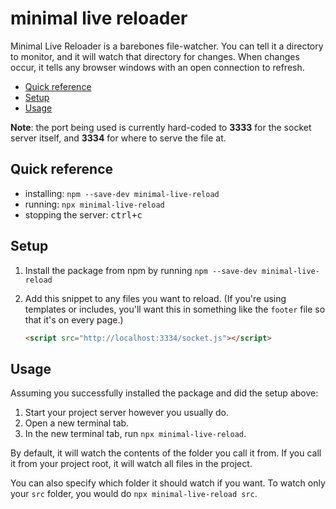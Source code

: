 # minimal live reloader

Minimal Live Reloader is a barebones file-watcher. You can tell it a directory to monitor, and it will watch that directory for changes. When changes occur, it tells any browser windows with an open connection to refresh.
* [Quick reference](#quick-reference)
* [Setup](#setup)
* [Usage](#usage)

**Note**: the port being used is currently hard-coded to **3333** for the socket server itself, and **3334** for where to serve the file at.

## Quick reference

* installing: `npm --save-dev minimal-live-reload`
* running: `npx minimal-live-reload`
* stopping the server: <kbd>ctrl+c</kbd>

## Setup

1. Install the package from npm by running `npm --save-dev minimal-live-reload`
2. Add this snippet to any files you want to reload. (If you're using templates or includes, you'll want this in something like the `footer` file so that it's on every page.)

    ```html
    <script src="http://localhost:3334/socket.js"></script>
    ```


## Usage

Assuming you successfully installed the package and did the setup above:

1. Start your project server however you usually do.
2. Open a new terminal tab.
3. In the new terminal tab, run `npx minimal-live-reload`.

By default, it will watch the contents of the folder you call it from. If you call it from your project root, it will watch all files in the project.

You can also specify which folder it should watch if you want. To watch only your `src` folder, you would do `npx minimal-live-reload src`.
